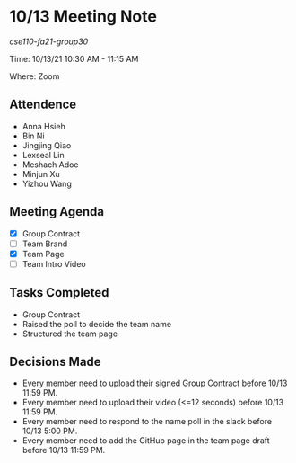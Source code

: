 # 10/13 Meeting Note
*cse110-fa21-group30*

Time: 10/13/21 10:30 AM - 11:15 AM

Where: Zoom

## Attendence
- Anna Hsieh
- Bin Ni
- Jingjing Qiao
- Lexseal Lin
- Meshach Adoe
- Minjun Xu
- Yizhou Wang

## Meeting Agenda
- [x] Group Contract
- [ ] Team Brand
- [x] Team Page
- [ ] Team Intro Video

## Tasks Completed

* Group Contract
* Raised the poll to decide the team name
* Structured the team page

## Decisions Made

- Every member need to upload their signed Group Contract before 10/13 11:59 PM.
- Every member need to upload their video (<=12 seconds) before 10/13 11:59 PM.
- Every member need to respond to the name poll in the slack before 10/13 5:00 PM.
- Every member need to add the GitHub page in the team page draft before 10/13 11:59 PM.
